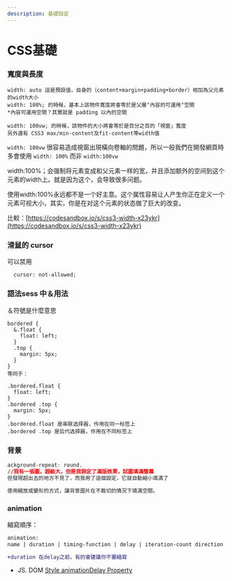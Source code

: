 ```yaml
---
description: 基礎設定
---
```


# CSS基礎

### 寬度與長度

```
width: auto 這是預設值，自身的（content+margin+padding+border）相加為父元素的width大小
width: 100%; 的時候，基本上該物件寬度將會等於是父層"內容的可運用"空間
*內容可運用空間？其實就是 padding 以內的空間

width: 100vw; 的時候，該物件的大小將會等於是百分之百的「視窗」寬度
另外還有 CSS3 max/min-content及fit-content等width值
```

`width: 100vw` 很容易造成視窗出現橫向卷軸的問題，所以一般我們在開發網頁時多會使用 `width: 100%` 而非 `width:100vw`

width:100%；会强制将元素变成和父元素一样的宽，并且添加额外的空间到这个元素的width上。就是因为这个，会导致很多问题。

使用width:100%永远都不是一个好主意。这个属性容易让人产生你正在定义一个元素可视大小，其实，你是在对这个元素的状态做了巨大的改变。



比較：[https://codesandbox.io/s/css3-width-x23ykr](https://codesandbox.io/s/css3-width-x23ykr)

###

### 滑鼠的 cursor ​

可以​禁用

```
  cursor: not-allowed;​
```



### 語法sess ​中＆用法

＆符號是什麼意思

```
bordered {
  &.float {
    float: left; 
  }
  .top {
    margin: 5px; 
  }
}
等同于：

.bordered.float {
  float: left; 
}
.bordered .top {
  margin: 5px;
}
.bordered.float 是串联选择器，作用在同一标签上
.bordered .top 是后代选择器，作用在不同标签上

```

### 背景

```css
ackground-repeat: round. 
//我有一張圖，超級大，但是我設定了滿版效果，試圖填滿螢幕
但發現超出去的地方不見了，而我用了這個設定，它就自動縮小填滿了

使用縮放或變形的方式，讓背景圖片在不裁切的情況下填滿空間。
```

### animation

縮寫順序：

```diff
animation: 
name | duration | timing-function | delay | iteration-count direction | fill-mode | play-state;

+duration 在delay之前，有的會建議你不要縮寫
```

* JS. DOM [Style animationDelay Property](https://www.w3schools.com/jsref/prop\_style\_animationdelay.asp)
